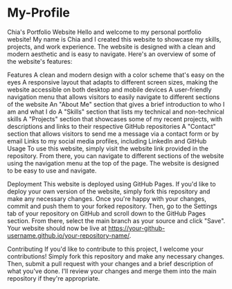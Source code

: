 # My-Profile
Chia's Portfolio Website
Hello and welcome to my personal portfolio website! My name is Chia and I created this website to showcase my skills, projects, and work experience. The website is designed with a clean and modern aesthetic and is easy to navigate. Here's an overview of some of the website's features:

Features
A clean and modern design with a color scheme that's easy on the eyes
A responsive layout that adapts to different screen sizes, making the website accessible on both desktop and mobile devices
A user-friendly navigation menu that allows visitors to easily navigate to different sections of the website
An "About Me" section that gives a brief introduction to who I am and what I do
A "Skills" section that lists my technical and non-technical skills
A "Projects" section that showcases some of my recent projects, with descriptions and links to their respective GitHub repositories
A "Contact" section that allows visitors to send me a message via a contact form or by email
Links to my social media profiles, including LinkedIn and GitHub
Usage
To use this website, simply visit the website link provided in the repository. From there, you can navigate to different sections of the website using the navigation menu at the top of the page. The website is designed to be easy to use and navigate.

Deployment
This website is deployed using GitHub Pages. If you'd like to deploy your own version of the website, simply fork this repository and make any necessary changes. Once you're happy with your changes, commit and push them to your forked repository. Then, go to the Settings tab of your repository on GitHub and scroll down to the GitHub Pages section. From there, select the main branch as your source and click "Save". Your website should now be live at https://your-github-username.github.io/your-repository-name/.

Contributing
If you'd like to contribute to this project, I welcome your contributions! Simply fork this repository and make any necessary changes. Then, submit a pull request with your changes and a brief description of what you've done. I'll review your changes and merge them into the main repository if they're appropriate.
